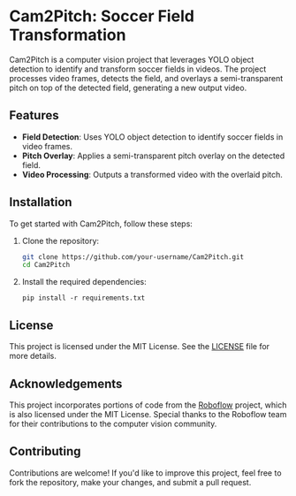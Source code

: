 # Cam2Pitch: Soccer Field Transformation

Cam2Pitch is a computer vision project that leverages YOLO object detection to identify and transform soccer fields in videos. The project processes video frames, detects the field, and overlays a semi-transparent pitch on top of the detected field, generating a new output video.

## Features

- **Field Detection**: Uses YOLO object detection to identify soccer fields in video frames.
- **Pitch Overlay**: Applies a semi-transparent pitch overlay on the detected field.
- **Video Processing**: Outputs a transformed video with the overlaid pitch.

## Installation

To get started with Cam2Pitch, follow these steps:

1. Clone the repository:
    ```bash
    git clone https://github.com/your-username/Cam2Pitch.git
    cd Cam2Pitch
    ```

2. Install the required dependencies:
    ```
    pip install -r requirements.txt
    ```


## License

This project is licensed under the MIT License. See the [LICENSE](./LICENSE) file for more details.

## Acknowledgements

This project incorporates portions of code from the [Roboflow](https://github.com/roboflow) project, which is also licensed under the MIT License. Special thanks to the Roboflow team for their contributions to the computer vision community.

## Contributing

Contributions are welcome! If you'd like to improve this project, feel free to fork the repository, make your changes, and submit a pull request.


